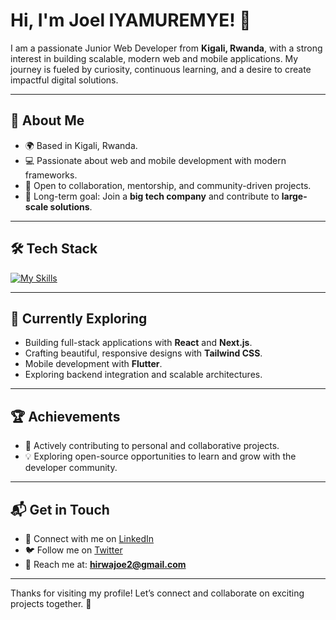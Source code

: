 # Hi, I'm Joel IYAMUREMYE! 👋  

I am a passionate Junior Web Developer from **Kigali, Rwanda**, with a strong interest in building scalable, modern web and mobile applications. My journey is fueled by curiosity, continuous learning, and a desire to create impactful digital solutions.  

---

## 🚀 About Me

- 🌍 Based in Kigali, Rwanda.  
- 💻 Passionate about web and mobile development with modern frameworks.  
- 🤝 Open to collaboration, mentorship, and community-driven projects.  
- 🎯 Long-term goal: Join a **big tech company** and contribute to **large-scale solutions**.  

---

## 🛠️ Tech Stack

[![My Skills](https://skillicons.dev/icons?i=js,react,next,tailwind,flutter,java)](https://skillicons.dev)  

---

## 🌱 Currently Exploring

- Building full-stack applications with **React** and **Next.js**.  
- Crafting beautiful, responsive designs with **Tailwind CSS**.  
- Mobile development with **Flutter**.  
- Exploring backend integration and scalable architectures.  

---

## 🏆 Achievements

- 🚀 Actively contributing to personal and collaborative projects.  
- 💡 Exploring open-source opportunities to learn and grow with the developer community.  

---

## 📬 Get in Touch

- 💼 Connect with me on [LinkedIn](https://www.linkedin.com/)  
- 🐦 Follow me on [Twitter](https://twitter.com/)  
- 📧 Reach me at: **hirwajoe2@gmail.com**  

---

Thanks for visiting my profile! Let’s connect and collaborate on exciting projects together. 🚀
